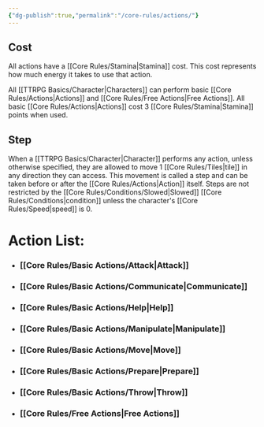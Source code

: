 ```yaml
---
{"dg-publish":true,"permalink":"/core-rules/actions/"}
---
```


## Cost
All actions have a [[Core Rules/Stamina\|Stamina]] cost. This cost represents how much energy it takes to use that action.

All [[TTRPG Basics/Character\|Characters]] can perform basic [[Core Rules/Actions\|Actions]] and [[Core Rules/Free Actions\|Free Actions]]. 
All basic [[Core Rules/Actions\|Actions]] cost 3 [[Core Rules/Stamina\|Stamina]] points when used.
## Step
When a [[TTRPG Basics/Character\|Character]] performs any action, unless otherwise specified, they are allowed to move 1 [[Core Rules/Tiles\|tile]] in any direction they can access. This movement is called a step and can be taken before or after the [[Core Rules/Actions\|Action]] itself. Steps are not restricted by the [[Core Rules/Conditions/Slowed\|Slowed]] [[Core Rules/Conditions\|condition]] unless the character's [[Core Rules/Speed\|speed]] is 0.
# Action List:
- ### [[Core Rules/Basic Actions/Attack\|Attack]]
- ### [[Core Rules/Basic Actions/Communicate\|Communicate]]
- ### [[Core Rules/Basic Actions/Help\|Help]]
- ### [[Core Rules/Basic Actions/Manipulate\|Manipulate]]
- ### [[Core Rules/Basic Actions/Move\|Move]]
- ### [[Core Rules/Basic Actions/Prepare\|Prepare]]
- ### [[Core Rules/Basic Actions/Throw\|Throw]]
- ### [[Core Rules/Free Actions\|Free Actions]]